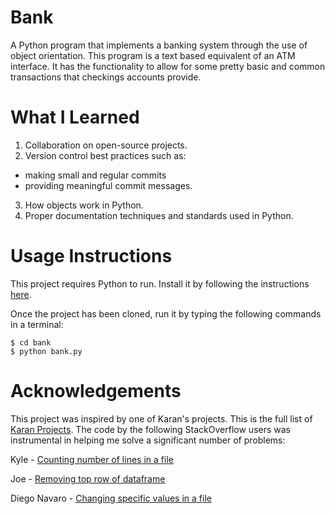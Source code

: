 # Bank
A Python program that implements a banking system through the use of
object orientation. This program is a text based equivalent of an ATM
interface. It has the functionality to allow for some pretty basic and
common transactions that checkings accounts provide.

# What I Learned
1. Collaboration on open-source projects.
2. Version control best practices such as:
 - making small and regular commits
 - providing meaningful commit messages.
3. How objects work in Python.
4. Proper documentation techniques and standards used in Python.

# Usage Instructions
This project requires Python to run. Install it by following the
instructions [here](https://www/python.org/downloads). 

Once the project has been cloned, run it by typing the following
commands in a terminal:
``` 
$ cd bank
$ python bank.py
```

# Acknowledgements
This project was inspired by one of Karan's projects. This is the full 
list of [Karan Projects](https://github.com/karan/projects).
The code by the following StackOverflow users was instrumental in helping
me solve a significant number of problems:

Kyle - [Counting number of lines in a file](https://stackoverflow.com/questions/845058/how-to-get-line-count-cheaply-in-python)

Joe - [Removing top row of dataframe](https://stackoverflow.com/questions/51611378/remove-top-row-from-a-dataframe)

Diego Navaro - [Changing specific values in a file](https://stackoverflow.com/questions/11033590/change-specific-value-in-csv-file-via-python)